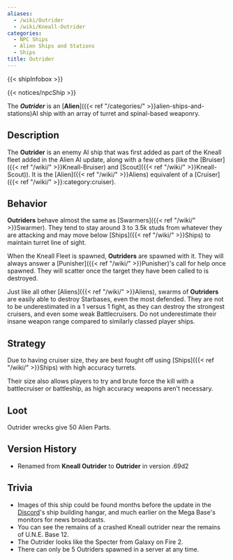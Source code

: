 ```yaml
---
aliases:
  - /wiki/Outrider
  - /wiki/Kneall-Outrider
categories:
  - NPC Ships
  - Alien Ships and Stations
  - Ships
title: Outrider
---
```


{{< shipInfobox >}}

{{< notices/npcShip >}}

The **_Outrider_** is an [**Alien**]({{< ref "/categories/" >}}alien-ships-and-stations)AI ship with an array of turret and spinal-based weaponry.

## Description

The **Outrider** is an enemy AI ship that was first added as part of the Kneall fleet added in the Alien AI update, along with a few others (like the [Bruiser]({{< ref "/wiki/" >}}Kneall-Bruiser) and [Scout]({{< ref "/wiki/" >}}Kneall-Scout)). It is the [Alien]({{< ref "/wiki/" >}}Aliens) equivalent of a [Cruiser]({{< ref "/wiki/" >}}:category:cruiser).

## Behavior

**Outriders** behave almost the same as [Swarmers]({{< ref "/wiki/" >}}Swarmer). They tend to stay around 3 to 3.5k studs from whatever they are attacking and may move below [Ships]({{< ref "/wiki/" >}}Ships) to maintain turret line of sight.

When the Kneall Fleet is spawned, **Outriders** are spawned with it. They will always answer a [Punisher]({{< ref "/wiki/" >}}Punisher)'s call for help once spawned. They will scatter once the target they have been called to is destroyed.

Just like all other [Aliens]({{< ref "/wiki/" >}}Aliens), swarms of **Outriders** are easily able to destroy Starbases, even the most defended. They are not to be underestimated in a 1 versus 1 fight, as they can destroy the strongest cruisers, and even some weak Battlecruisers. Do not underestimate their insane weapon range compared to similarly classed player ships.

## Strategy

Due to having cruiser size, they are best fought off using [Ships]({{< ref "/wiki/" >}}Ships) with high accuracy turrets.

Their size also allows players to try and brute force the kill with a battlecruiser or battleship, as high accuracy weapons aren't necessary.

## Loot

Outrider wrecks give 50 Alien Parts.

## Version History

- Renamed from **Kneall Outrider** to **Outrider** in version .69d2

## Trivia

- Images of this ship could be found months before the update in the [Discord](https://discord.robloxgalaxy.wiki/%7CGalaxy)'s ship building hangar, and much earlier on the Mega Base's monitors for news broadcasts.
- You can see the remains of a crashed Kneall outrider near the remains of U.N.E. Base 12.
- The Outrider looks like the Specter from Galaxy on Fire 2.
- There can only be 5 Outriders spawned in a server at any time.
